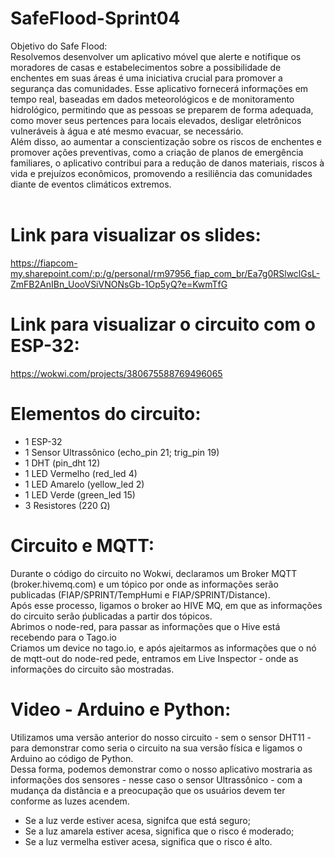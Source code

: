 # SafeFlood-Sprint04

Objetivo do Safe Flood:
<br>
Resolvemos desenvolver um aplicativo móvel que alerte e notifique os moradores de casas e estabelecimentos sobre a possibilidade de enchentes em suas áreas é uma iniciativa crucial para promover a segurança das comunidades. Esse aplicativo fornecerá informações em tempo real, baseadas em dados meteorológicos e de monitoramento hidrológico, permitindo que as pessoas se preparem de forma adequada, como mover seus pertences para locais elevados, desligar eletrônicos vulneráveis à água e até mesmo evacuar, se necessário. 
<br>
Além disso, ao aumentar a conscientização sobre os riscos de enchentes e promover ações preventivas, como a criação de planos de emergência familiares, o aplicativo contribui para a redução de danos materiais, riscos à vida e prejuízos econômicos, promovendo a resiliência das comunidades diante de eventos climáticos extremos. 
<br> <br>
# Link para visualizar os slides: <br>
https://fiapcom-my.sharepoint.com/:p:/g/personal/rm97956_fiap_com_br/Ea7g0RSlwclGsL-ZmFB2AnIBn_UooVSiVNONsGb-1Op5yQ?e=KwmTfG
# Link para visualizar o circuito com o ESP-32: <br>
https://wokwi.com/projects/380675588769496065

# Elementos do circuito: <br>
- 1 ESP-32 <br>
- 1 Sensor Ultrassônico (echo_pin 21; trig_pin 19) <br>
- 1 DHT (pin_dht 12) <br>
- 1 LED Vermelho (red_led 4) <br>
- 1 LED Amarelo (yellow_led 2) <br>
- 1 LED Verde (green_led 15) <br>
- 3 Resistores (220 Ω)

# Circuito e MQTT:<br>
Durante o código do circuito no Wokwi, declaramos um Broker MQTT (broker.hivemq.com) e um tópico por onde as informações serão publicadas (FIAP/SPRINT/TempHumi e FIAP/SPRINT/Distance).
 <br>
Após esse processo, ligamos o broker ao HIVE MQ, em que as informações do circuito serão ṕublicadas a partir dos tópicos.
 <br>
Abrimos o node-red, para passar as informações que o Hive está recebendo para o Tago.io
<br>
Criamos um device no tago.io, e após ajeitarmos as informações que o nó de mqtt-out do node-red pede, entramos em Live Inspector - onde as informações do circuito são mostradas.

# Video - Arduino e Python: <br>
Utilizamos uma versão anterior do nosso circuito - sem o sensor DHT11 - para demonstrar como seria o circuito na sua versão física e ligamos o Arduino ao código de Python.
<br>
Dessa forma, podemos demonstrar como o nosso aplicativo mostraria as informações dos sensores - nesse caso o sensor Ultrassônico - com a mudança da distância e a preocupação que os usuários devem ter conforme as luzes acendem.
<br>
- Se a luz verde estiver acesa, signifca que está seguro; <br>
- Se a luz amarela estiver acesa, significa que o risco é moderado; <br>
- Se a luz vermelha estiver acesa, significa que o risco é alto.

